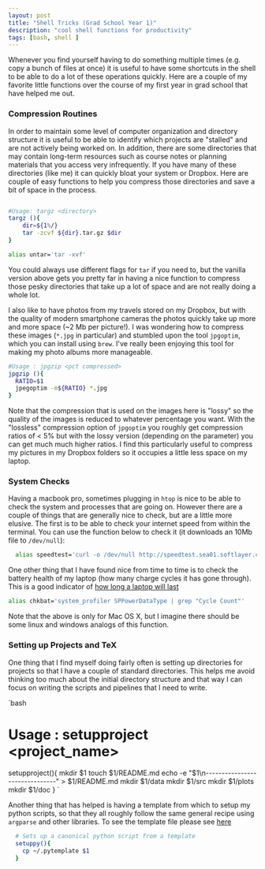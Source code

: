 ```yaml
---
layout: post
title: "Shell Tricks (Grad School Year 1)"
description: "cool shell functions for productivity"
tags: [bash, shell ]
---
```



Whenever you find yourself having to do something multiple times (e.g. copy a bunch of files at once) it is useful to have some shortcuts in the shell to be able to do a lot of these operations quickly. Here are a couple of my favorite little functions over the course of my first year in grad school that have helped me out.

### Compression Routines

In order to maintain some level of computer organization and directory structure it is useful to be able to identify which projects are "stalled" and are not actively being worked on. In addition, there are some directories that may contain long-term resources such as course notes or planning materials that you access very infrequently. If you have many of these directories (like me) it can quickly bloat your system or Dropbox. Here are couple of easy functions to help you compress those directories and save a bit of space in the process.   

```bash

#Usage: targz <directory>
targz (){
	dir=${1%/}
	tar -zcvf ${dir}.tar.gz $dir
}

alias untar='tar -xvf'

```


You could always use different flags for `tar` if you need to, but the vanilla version above gets you pretty far in having a nice function to compress those pesky directories that take up a lot of space and are not really doing a whole lot.

I also like to have photos from my travels stored on my Dropbox, but with the quality of modern smartphone cameras the photos quickly take up more and more space (~2 Mb per picture!). I was wondering how to compress these images (`*.jpg` in particular) and stumbled upon the tool `jpgoptim`, which you can install using `brew`.  I've really been enjoying this tool for making my photo albums more manageable.

```bash
#Usage : jpgzip <pct compressed>
jpgzip (){
  RATIO=$1
  jpegoptim -m${RATIO} *.jpg
}
```

Note that the compression that is used on the images here is "lossy" so the quality of the images is reduced to whatever percentage you want. With the "lossless" compression option of `jpgoptim` you roughly get compression ratios of < 5% but with the lossy version (depending on the parameter) you can get much much higher ratios. I find this particularly useful to compress my pictures in my Dropbox folders so it occupies a little less space on my laptop.

### System Checks

Having a macbook pro, sometimes plugging in `htop` is nice to be able to check the system and processes that are going on. However there are a couple of things that are generally nice to check, but are a little more elusive. The first is to be able to check your internet speed from within the terminal. You can use the function below to check it (it downloads an 10Mb file to `/dev/null`):

```bash
  alias speedtest='curl -o /dev/null http://speedtest.sea01.softlayer.com/downloads/test10.zip'
```

One other thing that I have found nice from time to time is to check the battery health of my laptop (how many charge cycles it has gone through). This is a good indicator of [how long a laptop will last](https://support.apple.com/en-us/HT201585)

```bash
alias chkbat='system_profiler SPPowerDataType | grep "Cycle Count"'
```

Note that the above is only for Mac OS X, but I imagine there should be some linux and windows analogs of this function.

### Setting up Projects and TeX

One thing that I find myself doing fairly often is setting up directories for projects so that I have a couple of standard directories. This helps me avoid thinking too much about the initial directory structure and that way I can focus on writing the scripts and pipelines that I need to write.

`bash
# Usage : setupproject <project_name>
setupproject(){
	mkdir $1
	touch $1/README.md
	echo -e "$1\n-------------------------------" > $1/README.md
	mkdir $1/data
	mkdir $1/src
	mkdir $1/plots
	mkdir $1/doc
}
`

Another thing that has helped is having a template from which to setup my python scripts, so that they all roughly follow the same general recipe using `argparse` and other libraries. To see the template file please see [here](https://gist.github.com/aabiddanda/d32a75e8f14b0e471ceb6ff3c625ef1b)

```bash
  # Sets up a canonical python script from a template
  setuppy(){
  	cp ~/.pytemplate $1
  }
```
